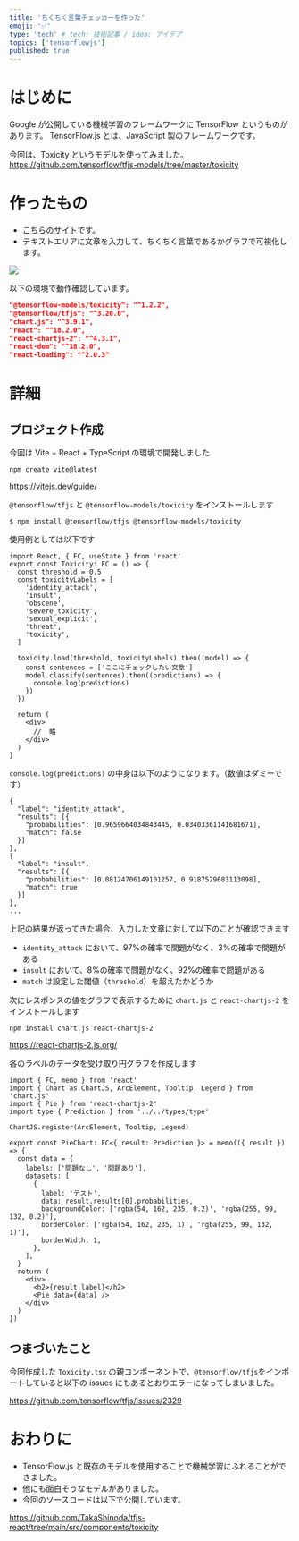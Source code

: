 ```yaml
---
title: 'ちくちく言葉チェッカーを作った'
emoji: '✅'
type: 'tech' # tech: 技術記事 / idea: アイデア
topics: ['tensorflowjs']
published: true
---
```


# はじめに

Google が公開している機械学習のフレームワークに TensorFlow というものがあります。
TensorFlow.js とは、JavaScript 製のフレームワークです。

今回は、Toxicity というモデルを使ってみました。
https://github.com/tensorflow/tfjs-models/tree/master/toxicity

# 作ったもの

- [こちらのサイト](https://jovial-faun-1c397f.netlify.app/)です。
- テキストエリアに文章を入力して、ちくちく言葉であるかグラフで可視化します。

![](https://storage.googleapis.com/zenn-user-upload/98a17b75430a-20221015.png)

以下の環境で動作確認しています。

```json
"@tensorflow-models/toxicity": "^1.2.2",
"@tensorflow/tfjs": "^3.20.0",
"chart.js": "^3.9.1",
"react": "^18.2.0",
"react-chartjs-2": "^4.3.1",
"react-dom": "^18.2.0",
"react-loading": "^2.0.3"
```

# 詳細

## プロジェクト作成

今回は Vite + React + TypeScript の環境で開発しました

```
npm create vite@latest
```

https://vitejs.dev/guide/

`@tensorflow/tfjs` と `@tensorflow-models/toxicity` をインストールします

```
$ npm install @tensorflow/tfjs @tensorflow-models/toxicity
```

使用例としては以下です

```tsx: Toxicity.tsx
import React, { FC, useState } from 'react'
export const Toxicity: FC = () => {
  const threshold = 0.5
  const toxicityLabels = [
    'identity_attack',
    'insult',
    'obscene',
    'severe_toxicity',
    'sexual_explicit',
    'threat',
    'toxicity',
  ]

  toxicity.load(threshold, toxicityLabels).then((model) => {
    const sentences = ['ここにチェックしたい文章']
    model.classify(sentences).then((predictions) => {
      console.log(predictions)
    })
  })

  return (
    <div>
      //  略
    </div>
  )
}
```

`console.log(predictions)` の中身は以下のようになります。（数値はダミーです）

```
{
  "label": "identity_attack",
  "results": [{
    "probabilities": [0.9659664034843445, 0.03403361141681671],
    "match": false
  }]
},
{
  "label": "insult",
  "results": [{
    "probabilities": [0.08124706149101257, 0.9187529683113098],
    "match": true
  }]
},
...
```

上記の結果が返ってきた場合、入力した文章に対して以下のことが確認できます

- `identity_attack` において、97%の確率で問題がなく、3%の確率で問題がある
- `insult` において、8%の確率で問題がなく、92%の確率で問題がある
- `match` は設定した閾値（`threshold`）を超えたかどうか

次にレスポンスの値をグラフで表示するために `chart.js` と `react-chartjs-2` をインストールします

```
npm install chart.js react-chartjs-2
```

https://react-chartjs-2.js.org/

各のラベルのデータを受け取り円グラフを作成します

```tsx: PieChart.tsx
import { FC, memo } from 'react'
import { Chart as ChartJS, ArcElement, Tooltip, Legend } from 'chart.js'
import { Pie } from 'react-chartjs-2'
import type { Prediction } from '../../types/type'

ChartJS.register(ArcElement, Tooltip, Legend)

export const PieChart: FC<{ result: Prediction }> = memo(({ result }) => {
  const data = {
    labels: ['問題なし', '問題あり'],
    datasets: [
      {
        label: 'テスト',
        data: result.results[0].probabilities,
        backgroundColor: ['rgba(54, 162, 235, 0.2)', 'rgba(255, 99, 132, 0.2)'],
        borderColor: ['rgba(54, 162, 235, 1)', 'rgba(255, 99, 132, 1)'],
        borderWidth: 1,
      },
    ],
  }
  return (
    <div>
      <h2>{result.label}</h2>
      <Pie data={data} />
    </div>
  )
})
```

## つまづいたこと

今回作成した `Toxicity.tsx` の親コンポーネントで、`@tensorflow/tfjs`をインポートしていると以下の issues にもあるとおりエラーになってしまいました。

https://github.com/tensorflow/tfjs/issues/2329

# おわりに

- TensorFlow.js と既存のモデルを使用することで機械学習にふれることができました。
- 他にも面白そうなモデルがありました。
- 今回のソースコードは以下で公開しています。

https://github.com/TakaShinoda/tfjs-react/tree/main/src/components/toxicity
